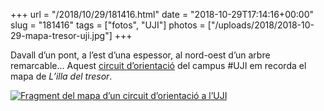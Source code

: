 +++
url = "/2018/10/29/181416.html"
date = "2018-10-29T17:14:16+00:00"
slug = "181416"
tags = ["fotos", "UJI"]
photos = ["/uploads/2018/2018-10-29-mapa-tresor-uji.jpg"]
+++

Davall d’un pont, a l’est d’una espessor, al nord-oest d’un arbre remarcable… Aquest [circuit d’orientació](https://web.archive.org/web/20170911215525/https://www.uji.es/serveis/se/ambits/instalacions/zonas/circuito_orientacion/) del campus #UJI em recorda el mapa de *L’illa del tresor*.

<a href="https://web.archive.org/web/20170911215525/https://www.uji.es/serveis/se/ambits/instalacions/zonas/circuito_orientacion/"><img src="/uploads/2018/2018-10-29-mapa-tresor-uji.jpg" alt="Fragment del mapa d’un circuit d’orientació a l’UJI" /></a>
